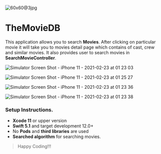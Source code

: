 ![60x60@3jpg](https://user-images.githubusercontent.com/22845626/108759433-57853000-7572-11eb-9dc0-845783e08e8f.jpg)

# TheMovieDB
This application allows you to search **Movies**. After clicking on particular movie it will take you to movies detail page which contains of cast, crew and similar movies. It also provides user to search movies in **SearchMovieController**.

![Simulator Screen Shot - iPhone 11 - 2021-02-23 at 01 23 03](https://user-images.githubusercontent.com/22845626/108762541-3a526080-7576-11eb-9706-9b7efd2f9e33.png)

![Simulator Screen Shot - iPhone 11 - 2021-02-23 at 01 25 27](https://user-images.githubusercontent.com/22845626/108762567-43433200-7576-11eb-9d7e-1d7f7c0e6fc6.png)

![Simulator Screen Shot - iPhone 11 - 2021-02-23 at 01 23 36](https://user-images.githubusercontent.com/22845626/108762597-4ccc9a00-7576-11eb-9960-b8a6f9098ca1.png)

![Simulator Screen Shot - iPhone 11 - 2021-02-23 at 01 23 38](https://user-images.githubusercontent.com/22845626/108762636-5bb34c80-7576-11eb-8044-c3b4f0c9f22b.png)

### Setup Instructions.
- **Xcode 11** or upper version
- **Swift 5.1** and target development 12.0+
- No **Pods** and **third libraries** are used
- **Searched algorithm** for searching movies.

> Happy Coding!!!
